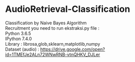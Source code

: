 # AudioRetrieval-Classification
Classification by Naive Bayes Algorithm  
Recruitment you need to run ekstraksi.py file :  
Python 3.6.5  
IPython 7.4.0  
Library : librosa,glob,sklearn,matplotlib,numpy  
Dataset (audio) :  https://drive.google.com/open?id=1TMEfJe2ALn72WNwRNB-vtnQHKV_DJLer  
